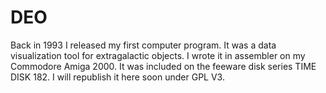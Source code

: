 # DEO

Back in 1993 I released my first computer program. It was a data visualization tool for extragalactic objects. I wrote it in assembler on my Commodore Amiga 2000. It was included on the feeware disk series TIME DISK 182. I will republish it here soon under GPL V3.

